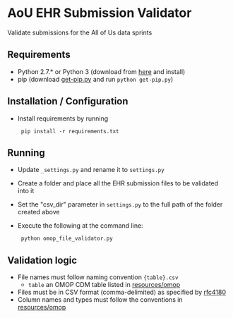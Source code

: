 # AoU EHR Submission Validator

Validate submissions for the All of Us data sprints

## Requirements

 * Python 2.7.* or Python 3 (download from [here](https://www.python.org/downloads/) and install)
 * pip (download [get-pip.py](https://bootstrap.pypa.io/get-pip.py) and run `python get-pip.py`)

## Installation / Configuration

 * Install requirements by running
 
        pip install -r requirements.txt
 
## Running
 * Update `_settings.py` and rename it to `settings.py`
 * Create a folder and place all the EHR submission files to be validated into it
 * Set the "csv_dir" parameter in `settings.py` to the full path of the folder created above
 * Execute the following at the command line:
 
        python omop_file_validator.py

## Validation logic
 * File names must follow naming convention `{table}.csv`
     * `table` an OMOP CDM table listed in [resources/omop](resources/omop)
 * Files must be in CSV format (comma-delimited) as specified by [rfc4180](https://tools.ietf.org/html/rfc4180)
 * Column names and types must follow the conventions in [resources/omop](resources/omop)
